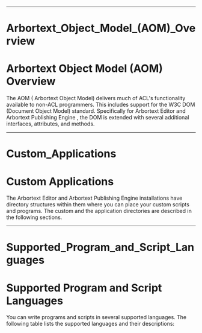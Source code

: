 

---

# Arbortext_Object_Model_(AOM)_Overview

# Arbortext Object Model (AOM) Overview

The AOM ( Arbortext Object Model) delivers much of ACL's functionality available to non-ACL programmers. This includes support for the W3C DOM (Document Object Model) standard. Specifically for Arbortext Editor and Arbortext Publishing Engine , the DOM is extended with several additional interfaces, attributes, and methods.



---

# Custom_Applications

# Custom Applications

The Arbortext Editor and Arbortext Publishing Engine installations have directory structures within them where you can place your custom scripts and programs. The custom and the application directories are described in the following sections.



---

# Supported_Program_and_Script_Languages

# Supported Program and Script Languages

You can write programs and scripts in several supported languages. The following table lists the supported languages and their descriptions:
